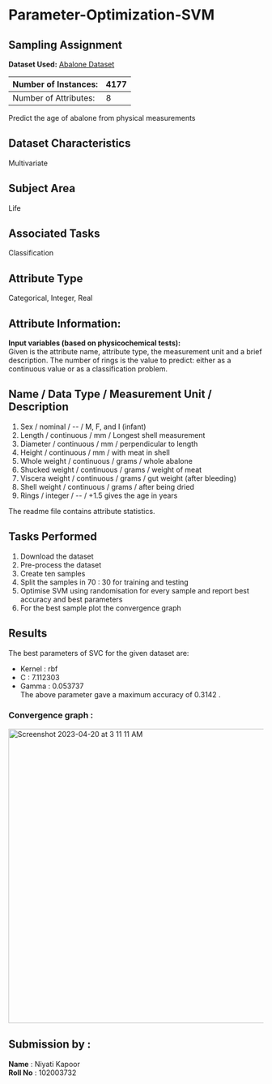 # Parameter-Optimization-SVM
## Sampling Assignment

**Dataset Used:** [Abalone Dataset](https://archive.ics.uci.edu/ml/machine-learning-databases/abalone/)

| Number of Instances:  | 4177 |
|-----------------------|--------|
| Number of Attributes: | 8   |

Predict the age of abalone from physical measurements
## Dataset Characteristics
Multivariate

## Subject Area
Life

## Associated Tasks
Classification

## Attribute Type
Categorical, Integer, Real


## Attribute Information:

**Input variables (based on physicochemical tests):**<br />
 Given is the attribute name, attribute type, the measurement unit and a brief description.  The number of rings is the value to predict: either as a continuous value or as a classification problem.<br />


Name / Data Type / Measurement Unit / Description<br />
-----------------------------
1. Sex / nominal / -- / M, F, and I (infant)<br />
2. Length / continuous / mm / Longest shell measurement<br />
3. Diameter	/ continuous / mm / perpendicular to length<br />
4. Height / continuous / mm / with meat in shell<br />
5. Whole weight / continuous / grams / whole abalone<br />
6. Shucked weight / continuous	 / grams / weight of meat<br />
7. Viscera weight / continuous / grams / gut weight (after bleeding)<br />
8. Shell weight / continuous / grams / after being dried<br />
9. Rings / integer / -- / +1.5 gives the age in years<br />

The readme file contains attribute statistics.

## Tasks Performed
1. Download the dataset
2. Pre-process the dataset
3. Create ten samples 
4. Split the samples in  70 : 30 for training and testing
5. Optimise SVM using randomisation for every sample and report best accuracy and best parameters
6. For the best sample plot the convergence graph


## Results

The best parameters of SVC for the given dataset are:
- Kernel : rbf
- C : 7.112303
- Gamma : 0.053737   
The above parameter gave a maximum accuracy of 0.3142 .

### Convergence graph  : 

<img width="581" alt="Screenshot 2023-04-20 at 3 11 11 AM" src="https://user-images.githubusercontent.com/64249407/233207045-30830ff4-e22e-4ed7-935e-8b365f07eb28.png">



## Submission by :
**Name** : Niyati Kapoor
<br>
**Roll No** : 102003732


